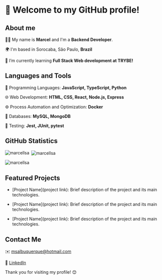 # 👋 Welcome to my GitHub profile!

## About me

👨‍💻 My name is **Marcel** and I'm a **Backend Developer**.

🌍 I'm based in Sorocaba, São Paulo, **Brazil**

🌱 I’m currently learning **Full Stack Web development at TRYBE!**

## Languages and Tools

🔧 Programming Languages: **JavaScript, TypeScript, Python**

🌐 Web Development: **HTML, CSS, React, Node.js, Express**

⚙️ Process Automation and Optimization: **Docker**

🏢 Databases: **MySQL, MongoDB**

🧪 Testing: **Jest, JUnit, pytest**

## GitHub Statistics

<p><img align="left" src="https://github-readme-stats.vercel.app/api/top-langs?username=marcellsa&show_icons=true&locale=en&layout=compact" alt="marcellsa" /></p>

<p>&nbsp;<img align="center" src="https://github-readme-stats.vercel.app/api?username=marcellsa&show_icons=true&locale=en" alt="marcellsa" /></p>

<p><img align="center" src="https://github-readme-streak-stats.herokuapp.com/?user=marcellsa&" alt="marcellsa" /></p>

## Featured Projects

- [Project Name](project link): Brief description of the project and its main technologies.

- [Project Name](project link): Brief description of the project and its main technologies.

- [Project Name](project link): Brief description of the project and its main technologies.

## Contact Me

✉️ msalbuquerque@hotmail.com

💼 [LinkedIn](https://linkedin.com/in/marcellsa)


Thank you for visiting my profile! 😊
